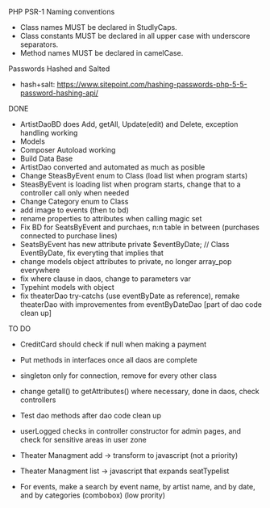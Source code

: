 PHP PSR-1 Naming conventions

- Class names MUST be declared in StudlyCaps.
- Class constants MUST be declared in all upper case with underscore separators.
- Method names MUST be declared in camelCase.

Passwords Hashed and Salted

- hash+salt: https://www.sitepoint.com/hashing-passwords-php-5-5-password-hashing-api/

DONE

- ArtistDaoBD does Add, getAll, Update(edit) and Delete, exception handling working
- Models
- Composer Autoload working
- Build Data Base
- ArtistDao converted and automated as much as posible
- Change SteasByEvent enum to Class (load list when program starts)
- SteasByEvent is loading list when program starts, change that to a controller call only when needed
- Change Category enum to Class
- add image to events (then to bd)
- rename properties to attributes when calling magic set
- Fix BD for SeatsByEvent and purchaes, n:n table in between (purchases connected to purchase lines)
- SeatsByEvent has new attribute private $eventByDate; // Class EventByDate, fix everyting that implies that
- change models object attributes to private, no longer array_pop everywhere
- fix where clause in daos, change to parameters var
- Typehint models with object
- fix theaterDao try-catchs (use eventByDate as reference), remake theaterDao with improvementes from eventByDateDao [part of dao code clean up]


TO DO

- CreditCard should check if null when making a payment
- Put methods in interfaces once all daos are complete
- singleton only for connection, remove for every other class
- change getall() to getAttributes() where necessary, done in daos, check controllers
- Test dao methods after dao code clean up

- userLogged checks in controller constructor for admin pages, and check for sensitive areas in user zone

- Theater Managment add -> transform to javascript (not a priority)
- Theater Managment list -> javascript that expands seatTypelist

- For events, make a search by event name, by artist name, and by date, and by categories (combobox) (low prority)
 

